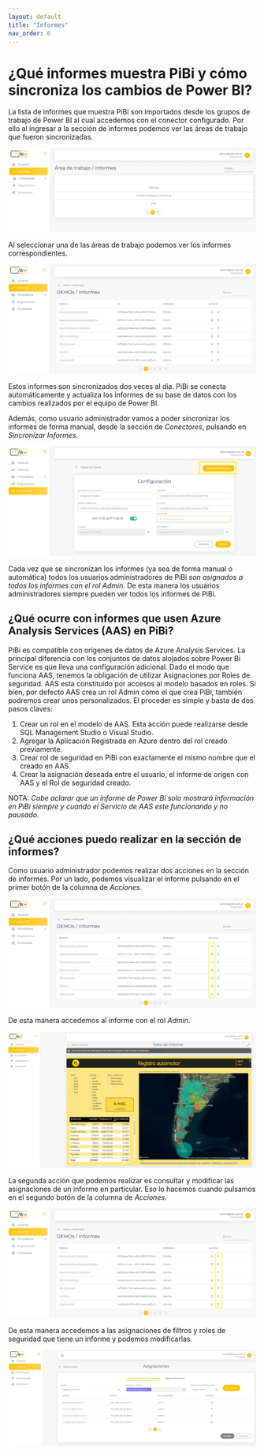 ```yaml
---
layout: default
title: "Informes"
nav_order: 6
---
```


# ¿Qué informes muestra PiBi y cómo sincroniza los cambios de Power BI? 

La lista de informes que muestra PiBi son importados desde los grupos de trabajo de Power BI al cual accedemos con el conector configurado. Por ello al ingresar a la sección de informes podemos ver las áreas de trabajo que fueron sincronizadas.

![informes1](Media/Informes/workspaces.PNG)

Al seleccionar una de las áreas de trabajo podemos ver los informes correspondientes.

![informes1](Media/Informes/Informes.PNG)

Estos informes son sincronizados dos veces al día. PiBi se conecta automáticamente y actualiza los informes de su base de datos con los cambios realizados por el equipo de Power BI. 

Además, como usuario administrador vamos a poder sincronizar los informes de forma manual, desde la sección de *Conectores*, pulsando en *Sincronizar Informes*. 

![informes2](Media/Informes/conectores%20sincronizar%20informes.png)

Cada vez que se sincronizan los informes (ya sea de forma manual o automática) todos los usuarios administradores de PiBi *son asignados a todos los informes con el rol Admin*. De esta manera los usuarios administradores siempre pueden ver todos los informes de PiBi. 

## ¿Qué ocurre con informes que usen Azure Analysis Services (AAS) en PiBi? 

PiBi es compatible con orígenes de datos de Azure Analysis Services. La principal diferencia con los conjuntos de datos alojados sobre Power Bi Service es que lleva una configuración adicional.
Dado el modo que funciona AAS, tenemos la obligación de utilizar Asignaciones por Roles de seguridad. AAS esta constituido por accesos al modelo basados en roles. Si bien, por defecto AAS crea un rol Admin como el que crea PiBi, también podremos crear unos personalizados.
El proceder es simple y basta de dos pasos claves:
1. Crear un rol en el modelo de AAS. Esta acción puede realizarse desde SQL Management Studio o Visual Studio.
2. Agregar la Aplicación Registrada en Azure dentro del rol creado previamente.
3. Crear rol de seguridad en PiBi con exactamente el mismo nombre que el creado en AAS.
4. Crear la asignación deseada entre el usuario, el informe de origen con AAS y el Rol de seguridad creado.

NOTA: *Cabe aclarar que un informe de Power Bi solo mostrará información en PiBi siempre y cuando el Servicio de AAS este funcionando y no pausado.*

## ¿Qué acciones puedo realizar en la sección de informes? 

Como usuario administrador podemos realizar dos acciones en la sección de informes. Por un lado, podemos visualizar el informe pulsando en el primer
botón de la columna de *Acciones*.

![informes3](Media/Informes/Informes%20ver%20embed.png)

De esta manera accedemos al informe con el rol *Admin*.

![informes4](Media/Informes/Informe%20Embedded.PNG)

La segunda acción que podemos realizar es consultar y modificar las asignaciones de un informe en particular. Eso lo hacemos cuando pulsamos en el segundo botón de la columna de *Acciones*.

![informes5](Media/Informes/Informes%20asignaciones.png)

De esta manera accedemos a las asignaciones de filtros y roles de seguridad que tiene un informe y podemos modificarlas.

![informes6](Media/Informes/asignaciones%20de%20un%20informe.png)

